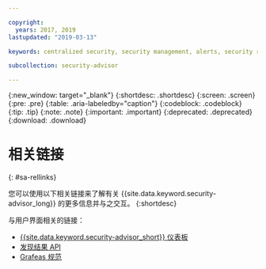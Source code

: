 ```yaml
---

copyright:
  years: 2017, 2019
lastupdated: "2019-03-13"

keywords: centralized security, security management, alerts, security risk, insights, threat detection

subcollection: security-advisor

---
```


{:new_window: target="_blank"}
{:shortdesc: .shortdesc}
{:screen: .screen}
{:pre: .pre}
{:table: .aria-labeledby="caption"}
{:codeblock: .codeblock}
{:tip: .tip}
{:note: .note}
{:important: .important}
{:deprecated: .deprecated}
{:download: .download}

# 相关链接
{: #sa-rellinks}

您可以使用以下相关链接来了解有关 {{site.data.keyword.security-advisor_long}} 的更多信息并与之交互。
{:shortdesc}

与用户界面相关的链接：
* [{{site.data.keyword.security-advisor_short}} 仪表板](https://cloud.ibm.com/security-advisor#/dashboard)
* [发现结果 API](https://cloud.ibm.com/apidocs/security-advisor)
* [Grafeas 规范](http://grafeas.ng.bluemix.net/ui/)
